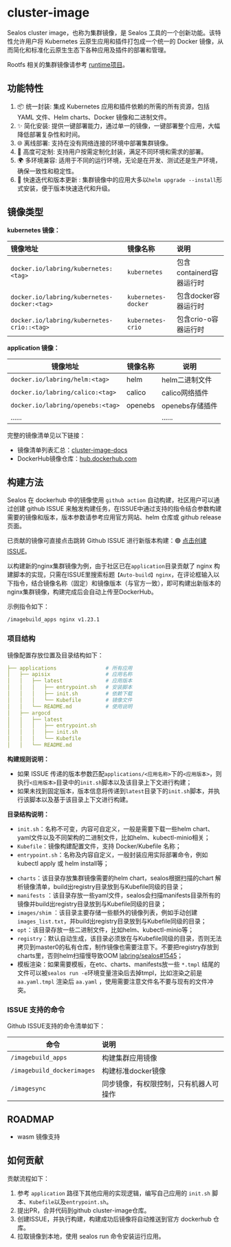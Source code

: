 # cluster-image

Sealos cluster image，也称为集群镜像，是 Sealos 工具的一个创新功能。该特性允许用户将 Kubernetes 云原生应用和插件打包成一个统一的 Docker 镜像，从而简化和标准化云原生生态下各种应用及插件的部署和管理。

Rootfs 相关的集群镜像请参考 [runtime项目](https://github.com/labring-actions/runtime)。

## 功能特性

1. :package: 统一封装: 集成 Kubernetes 应用和插件依赖的所需的所有资源，包括 YAML 文件、Helm charts、Docker 镜像和二进制文件。
2. :sparkles: 简化安装: 提供一键部署能力，通过单一的镜像，一键部署整个应用，大幅降低部署复杂性和时间。
3. :globe_with_meridians: 离线部署: 支持在没有网络连接的环境中部署集群镜像。
4. :wrench: 高度可定制: 支持用户按需定制化封装，满足不同环境和需求的部署。
5. :earth_africa: 多环境兼容: 适用于不同的运行环境，无论是在开发、测试还是生产环境，确保一致性和稳定性。
6. :arrows_counterclockwise: 快速迭代和版本更新  : 集群镜像中的应用大多以`helm upgrade --install`形式安装，便于版本快速迭代和升级。

## 镜像类型

**kubernetes 镜像：**

| 镜像地址                                    | 镜像名称            | 说明                     |
| :------------------------------------------ | :------------------ | :----------------------- |
| `docker.io/labring/kubernetes:<tag>`        | `kubernetes`        | 包含containerd容器运行时 |
| `docker.io/labring/kubernetes-docker:<tag>` | `kubernetes-docker` | 包含docker容器运行时     |
| `docker.io/labring/kubernetes-crio::<tag>`  | `kubernetes-crio`   | 包含crio-o容器运行时     |

**application 镜像：**

| 镜像地址                          | 镜像名称 | 说明            |
| --------------------------------- | -------- | --------------- |
| `docker.io/labring/helm:<tag>`    | helm     | helm二进制文件  |
| `docker.io/labring/calico:<tag>`  | calico   | calico网络插件  |
| `docker.io/labring/openebs:<tag>` | openebs  | openebs存储插件 |
| ......                            |          | ......          |

完整的镜像清单见以下链接：

- 镜像清单列表汇总：[cluster-image-docs](https://github.com/labring-actions/cluster-image-docs)
- DockerHub镜像仓库：[hub.dockerhub.com](https://hub.docker.com/u/labring)

## 构建方法

Sealos 在 dockerhub 中的镜像使用 `github action` 自动构建，社区用户可以通过创建 github ISSUE 来触发构建任务，在ISSUE中通过支持的指令结合参数构建需要的镜像和版本，版本参数请参考应用官方网站、helm 仓库或 github release 页面。

已贡献的镜像可直接点击跳转 Github ISSUE 进行新版本构建：:green_circle: [点击创建ISSUE](https://github.com/labring/cluster-image/issues/new?assignees=&labels=&template=autobuild-apps.md&title=【Auto-build】helm)。

以构建新的nginx集群镜像为例，由于社区已在`application`目录贡献了 nginx 构建脚本的实现，只需在ISSUE里搜索标题`【Auto-build】nginx`，在评论框输入以下指令，结合镜像名称（固定）和镜像版本（与官方一致），即可构建出新版本的nginx集群镜像，构建完成后会自动上传至DockerHub。

示例指令如下：

```bash
/imagebuild_apps nginx v1.23.1
```

### 项目结构

镜像配置存放位置及目录结构如下：

```yaml
├── applications                # 所有应用
│   ├── apisix                  # 应用名称
│   │   ├── latest              # 应用版本
│   │   │   ├── entrypoint.sh   # 安装脚本
│   │   │   ├── init.sh         # 依赖下载
│   │   │   └── Kubefile        # 镜像文件
│   │   └── README.md           # 使用说明
│   ├── argocd
│   │   ├── latest
│   │   │   ├── entrypoint.sh
│   │   │   ├── init.sh
│   │   │   └── Kubefile
│   │   └── README.md
```

**构建规则说明：**

- 如果 ISSUE 传递的版本参数匹配`applications/<应用名称>`下的`<应用版本>`，则执行`<应用版本>`目录中的`init.sh`脚本以及该目录上下文进行构建；
- 如果未找到固定版本，版本信息将传递到`latest`目录下的`init.sh`脚本，并执行该脚本以及基于该目录上下文进行构建。

**目录结构说明：**

- `init.sh`：名称不可变，内容可自定义，一般是需要下载一些helm chart、yaml文件以及不同架构的二进制文件，比如helm、kubectl-minio相关；
- `Kubefile`：镜像构建配置文件，支持 Docker/Kubefile 名称；
- `entrypoint.sh`：名称及内容自定义，一般封装应用实际部署命令，例如kubectl apply 或 helm install等；

* `charts`：该目录存放集群镜像需要的helm chart，sealos根据扫描的chart 解析镜像清单，build出registry目录放到与Kubefile同级的目录；
* `manifests` ：该目录存放一些yaml文件，sealos会扫描manifests目录所有的镜像并build出registry目录放到与Kubefile同级的目录；
* `images/shim` ：该目录主要存储一些额外的镜像列表，例如手动创建`images_list.txt`，并build出registry目录放到与Kubefile同级的目录；
* `opt`：该目录存放一些二进制文件，比如helm、kubectl-minio等；
* `registry`：默认自动生成，该目录必须放在与Kubefile同级的目录，否则无法拷贝到master0的私有仓库，制作镜像也需要注意下。不要把registry存放到charts里，否则helm扫描慢导致OOM [labring/sealos#1545](https://github.com/labring/sealos/issues/1545)；
* 模板渲染：如果需要模板，在etc、charts、manifests放一些 `*.tmpl` 结尾的文件可以被`sealos run -e`环境变量渲染后去掉tmpl，比如渲染之前是`aa.yaml.tmpl` 渲染后 `aa.yaml` ，使用需要注意文件名不要与现有的文件冲突。

### ISSUE 支持的命令

Github ISSUE支持的命令清单如下：

| 命令                       | 说明                                   |
| -------------------------- | :------------------------------------- |
| `/imagebuild_apps`         | 构建集群应用镜像                       |
| `/imagebuild_dockerimages` | 构建标准docker镜像                     |
| `/imagesync`               | 同步镜像，有权限控制，只有机器人可操作 |

## ROADMAP

- wasm 镜像支持

## 如何贡献

贡献流程如下：

1. 参考 `application` 路径下其他应用的实现逻辑，编写自己应用的 `init.sh` 脚本、`Kubefile`以及`entrypoint.sh`。
2. 提出PR，合并代码到github cluster-image仓库。
3. 创建ISSUE，并执行构建，构建成功后镜像将自动推送到官方 dockerhub 仓库。
4. 拉取镜像到本地，使用 sealos run 命令安装运行应用。
